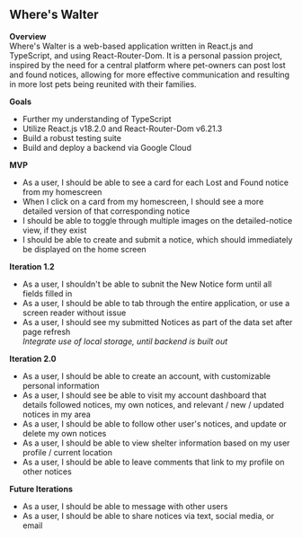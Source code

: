 ## Where's Walter

**Overview**
</br>Where's Walter is a web-based application written in React.js and TypeScript, and using React-Router-Dom. It is a personal passion project,
inspired by the need for a central platform where pet-owners can post lost and found notices, allowing for more effective communication and resulting in more
lost pets being reunited with their families.

**Goals**
- Further my understanding of TypeScript
- Utilize React.js v18.2.0 and React-Router-Dom v6.21.3
- Build a robust testing suite
- Build and deploy a backend via Google Cloud

**MVP**
- As a user, I should be able to see a card for each Lost and Found notice from my homescreen
- When I click on a card from my homescreen, I should see a more detailed version of that corresponding notice
- I should be able to toggle through multiple images on the detailed-notice view, if they exist
- I should be able to create and submit a notice, which should immediately be displayed on the home screen

**Iteration 1.2**
- As a user, I shouldn't be able to subnit the New Notice form until all fields filled in
- As a user, I should be able to tab through the entire application, or use a screen reader without issue
- As a user, I should see my submitted Notices as part of the data set after page refresh
 </br> *Integrate use of local storage, until backend is built out*

**Iteration 2.0**
- As a user, I should be able to create an account, with customizable personal information
- As a user, I should see be able to visit my account dashboard that details followed notices, my own notices, and relevant / new / updated notices in my area
- As a user, I should be able to follow other user's notices, and update or delete my own notices
- As a user, I should be able to view shelter information based on my user profile / current location
- As a user, I should be able to leave comments that link to my profile on other notices

**Future Iterations**
- As a user, I should be able to message with other users
- As a user, I should be able to share notices via text, social media, or email
